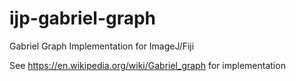 # ijp-gabriel-graph
Gabriel Graph Implementation for ImageJ/Fiji

See https://en.wikipedia.org/wiki/Gabriel_graph for implementation
